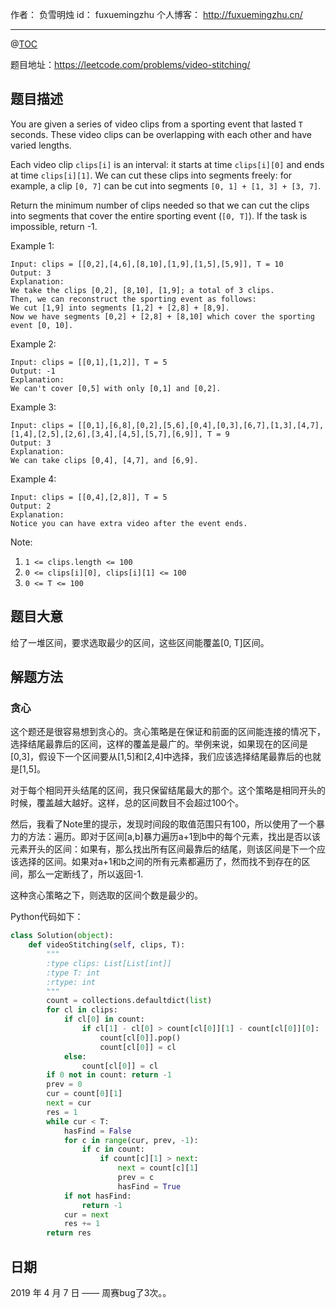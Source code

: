 作者： 负雪明烛
id：	fuxuemingzhu
个人博客：	http://fuxuemingzhu.cn/

---
@[TOC](目录)

题目地址：https://leetcode.com/problems/video-stitching/

## 题目描述

You are given a series of video clips from a sporting event that lasted ``T`` seconds.  These video clips can be overlapping with each other and have varied lengths.

Each video clip ``clips[i]`` is an interval: it starts at time ``clips[i][0]`` and ends at time ``clips[i][1]``.  We can cut these clips into segments freely: for example, a clip ``[0, 7]`` can be cut into segments ``[0, 1] + [1, 3] + [3, 7]``.

Return the minimum number of clips needed so that we can cut the clips into segments that cover the entire sporting event (``[0, T]``).  If the task is impossible, return -1.

 

Example 1:

    Input: clips = [[0,2],[4,6],[8,10],[1,9],[1,5],[5,9]], T = 10
    Output: 3
    Explanation: 
    We take the clips [0,2], [8,10], [1,9]; a total of 3 clips.
    Then, we can reconstruct the sporting event as follows:
    We cut [1,9] into segments [1,2] + [2,8] + [8,9].
    Now we have segments [0,2] + [2,8] + [8,10] which cover the sporting event [0, 10].

Example 2:

    Input: clips = [[0,1],[1,2]], T = 5
    Output: -1
    Explanation: 
    We can't cover [0,5] with only [0,1] and [0,2].

Example 3:

    Input: clips = [[0,1],[6,8],[0,2],[5,6],[0,4],[0,3],[6,7],[1,3],[4,7],[1,4],[2,5],[2,6],[3,4],[4,5],[5,7],[6,9]], T = 9
    Output: 3
    Explanation: 
    We can take clips [0,4], [4,7], and [6,9].

Example 4:

    Input: clips = [[0,4],[2,8]], T = 5
    Output: 2
    Explanation: 
    Notice you can have extra video after the event ends.
     

Note:

1. ``1 <= clips.length <= 100``
1. ``0 <= clips[i][0], clips[i][1] <= 100``
1. ``0 <= T <= 100``

## 题目大意

给了一堆区间，要求选取最少的区间，这些区间能覆盖[0, T]区间。

## 解题方法

### 贪心

这个题还是很容易想到贪心的。贪心策略是在保证和前面的区间能连接的情况下，选择结尾最靠后的区间，这样的覆盖是最广的。举例来说，如果现在的区间是[0,3]，假设下一个区间要从[1,5]和[2,4]中选择，我们应该选择结尾最靠后的也就是[1,5]。

对于每个相同开头结尾的区间，我只保留结尾最大的那个。这个策略是相同开头的时候，覆盖越大越好。这样，总的区间数目不会超过100个。

然后，我看了Note里的提示，发现时间段的取值范围只有100，所以使用了一个暴力的方法：遍历。即对于区间[a,b]暴力遍历a+1到b中的每个元素，找出是否以该元素开头的区间：如果有，那么找出所有区间最靠后的结尾，则该区间是下一个应该选择的区间。如果对a+1和b之间的所有元素都遍历了，然而找不到存在的区间，那么一定断线了，所以返回-1.

这种贪心策略之下，则选取的区间个数是最少的。

Python代码如下：

```python
class Solution(object):
    def videoStitching(self, clips, T):
        """
        :type clips: List[List[int]]
        :type T: int
        :rtype: int
        """
        count = collections.defaultdict(list)
        for cl in clips:
            if cl[0] in count:
                if cl[1] - cl[0] > count[cl[0]][1] - count[cl[0]][0]:
                    count[cl[0]].pop()
                    count[cl[0]] = cl
            else:
                count[cl[0]] = cl
        if 0 not in count: return -1
        prev = 0
        cur = count[0][1]
        next = cur
        res = 1
        while cur < T:
            hasFind = False
            for c in range(cur, prev, -1):
                if c in count:
                    if count[c][1] > next:
                        next = count[c][1]
                        prev = c
                        hasFind = True
            if not hasFind:
                return -1
            cur = next
            res += 1
        return res
```

## 日期

2019 年 4 月 7 日 —— 周赛bug了3次。。


  [1]: https://assets.leetcode.com/uploads/2019/04/04/sum-of-root-to-leaf-binary-numbers.png
